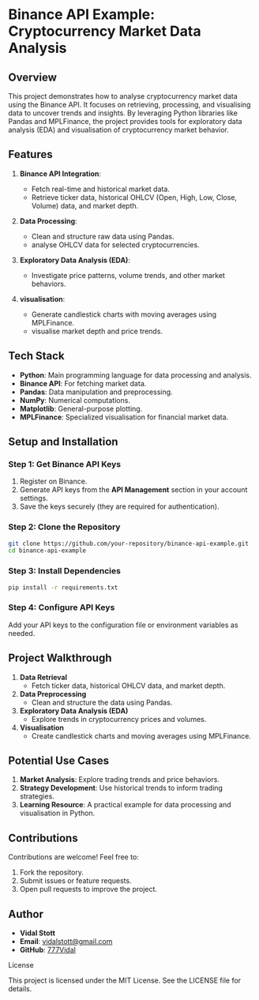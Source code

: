# Binance API Example: Cryptocurrency Market Data Analysis

## Overview
This project demonstrates how to analyse cryptocurrency market data using the Binance API. It focuses on retrieving, processing, and visualising data to uncover trends and insights. By leveraging Python libraries like Pandas and MPLFinance, the project provides tools for exploratory data analysis (EDA) and visualisation of cryptocurrency market behavior.

## Features
1. **Binance API Integration**:
   - Fetch real-time and historical market data.
   - Retrieve ticker data, historical OHLCV (Open, High, Low, Close, Volume) data, and market depth.

2. **Data Processing**:
   - Clean and structure raw data using Pandas.
   - analyse OHLCV data for selected cryptocurrencies.

3. **Exploratory Data Analysis (EDA)**:
   - Investigate price patterns, volume trends, and other market behaviors.

4. **visualisation**:
   - Generate candlestick charts with moving averages using MPLFinance.
   - visualise market depth and price trends.

## Tech Stack
- **Python**: Main programming language for data processing and analysis.
- **Binance API**: For fetching market data.
- **Pandas**: Data manipulation and preprocessing.
- **NumPy**: Numerical computations.
- **Matplotlib**: General-purpose plotting.
- **MPLFinance**: Specialized visualisation for financial market data.

## Setup and Installation

### Step 1: Get Binance API Keys
1. Register on Binance.
2. Generate API keys from the **API Management** section in your account settings.
3. Save the keys securely (they are required for authentication).

### Step 2: Clone the Repository
```bash
git clone https://github.com/your-repository/binance-api-example.git
cd binance-api-example
```

### Step 3: Install Dependencies
```bash
pip install -r requirements.txt
```

### Step 4: Configure API Keys
Add your API keys to the configuration file or environment variables as needed.

## Project Walkthrough
1. **Data Retrieval**
   - Fetch ticker data, historical OHLCV data, and market depth.
2. **Data Preprocessing**
   - Clean and structure the data using Pandas.
3. **Exploratory Data Analysis (EDA)**
   - Explore trends in cryptocurrency prices and volumes.
4. **Visualisation**
   - Create candlestick charts and moving averages using MPLFinance.

## Potential Use Cases
1. **Market Analysis**: Explore trading trends and price behaviors.
2. **Strategy Development**: Use historical trends to inform trading strategies.
3. **Learning Resource**: A practical example for data processing and visualisation in Python.

## Contributions
Contributions are welcome! Feel free to:
1. Fork the repository.
2. Submit issues or feature requests.
3. Open pull requests to improve the project.

## Author
- **Vidal Stott**
- **Email**: vidalstott@gmail.com
- **GitHub**: [777Vidal](https://github.com/777Vidal)

License

This project is licensed under the MIT License. See the LICENSE file for details.
